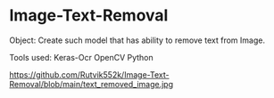 # Image-Text-Removal

Object:
Create such model that has ability to remove text from Image.

Tools used:
Keras-Ocr
OpenCV
Python

https://github.com/Rutvik552k/Image-Text-Removal/blob/main/text_removed_image.jpg
